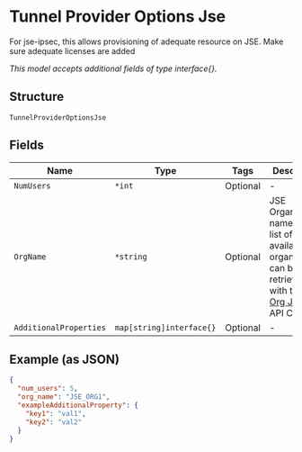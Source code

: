 
# Tunnel Provider Options Jse

For jse-ipsec, this allows provisioning of adequate resource on JSE. Make sure adequate licenses are added

*This model accepts additional fields of type interface{}.*

## Structure

`TunnelProviderOptionsJse`

## Fields

| Name | Type | Tags | Description |
|  --- | --- | --- | --- |
| `NumUsers` | `*int` | Optional | - |
| `OrgName` | `*string` | Optional | JSE Organization name. The list of available organizations can be retrieved with the [Get Org JSE Info](/#operations/getOrgJseInfo) API Call |
| `AdditionalProperties` | `map[string]interface{}` | Optional | - |

## Example (as JSON)

```json
{
  "num_users": 5,
  "org_name": "JSE_ORG1",
  "exampleAdditionalProperty": {
    "key1": "val1",
    "key2": "val2"
  }
}
```

